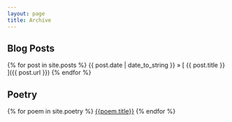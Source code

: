 ```yaml
---
layout: page
title: Archive
---
```


## Blog Posts

{% for post in site.posts %}
{{ post.date | date_to_string }} &raquo; [ {{ post.title }} ]({{ post.url }})
{% endfor %}

## Poetry

{% for poem in site.poetry %}
  [{{poem.title}}]({{poem.url}})
{% endfor %}
